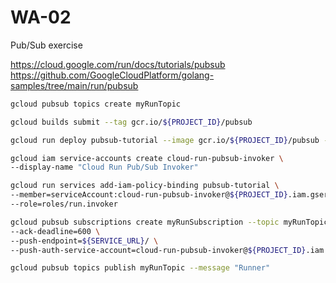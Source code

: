 # WA-02

Pub/Sub exercise

https://cloud.google.com/run/docs/tutorials/pubsub
https://github.com/GoogleCloudPlatform/golang-samples/tree/main/run/pubsub

```sh
gcloud pubsub topics create myRunTopic

gcloud builds submit --tag gcr.io/${PROJECT_ID}/pubsub

gcloud run deploy pubsub-tutorial --image gcr.io/${PROJECT_ID}/pubsub --no-allow-unauthenticated

gcloud iam service-accounts create cloud-run-pubsub-invoker \
--display-name "Cloud Run Pub/Sub Invoker"

gcloud run services add-iam-policy-binding pubsub-tutorial \
--member=serviceAccount:cloud-run-pubsub-invoker@${PROJECT_ID}.iam.gserviceaccount.com \
--role=roles/run.invoker

gcloud pubsub subscriptions create myRunSubscription --topic myRunTopic \
--ack-deadline=600 \
--push-endpoint=${SERVICE_URL}/ \
--push-auth-service-account=cloud-run-pubsub-invoker@${PROJECT_ID}.iam.gserviceaccount.com
```

```sh
gcloud pubsub topics publish myRunTopic --message "Runner"
```